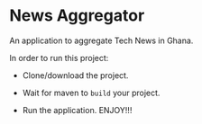 # **News Aggregator**
An application to aggregate Tech News in Ghana.

In order to run this project:

- Clone/download the project.

- Wait for maven to `build` your project.

- Run the application. ENJOY!!!